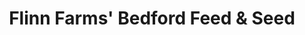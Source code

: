 ---
title: "Flinn Farms' Bedford Feed & Seed"
url: /bedford/flinn-farms-bedford-feed-und-seed/
shop: Landwirtschaftlich
---